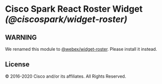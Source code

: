 # Cisco Spark React Roster Widget _(@ciscospark/widget-roster)_

## WARNING

We renamed this module to [@webex/widget-roster](https://www.npmjs.com/package/@webex/widget-roster). Please install it instead.

## License

© 2016-2020 Cisco and/or its affiliates. All Rights Reserved.
